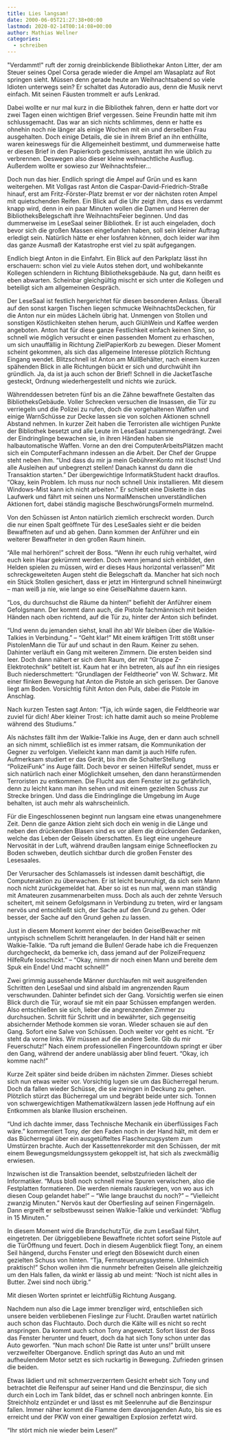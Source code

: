 ```yaml
---
title: Lies langsam!
date: 2000-06-05T21:27:38+00:00
lastmod: 2020-02-14T00:14:08+00:00
author: Mathias Wellner
categories:
  - schreiben
---
```

"Verdammt!" ruft der zornig dreinblickende Bibliothekar Anton Litter, der am Steuer seines Opel Corsa gerade wieder die Ampel am Wasaplatz auf Rot springen sieht. Müssen denn gerade heute am Weihnachtsabend so viele Idioten unterwegs sein? Er schaltet das Autoradio aus, denn die Musik nervt einfach. Mit seinen Fäusten trommelt er aufs Lenkrad.

Dabei wollte er nur mal kurz in die Bibliothek fahren, denn er hatte dort vor zwei Tagen einen wichtigen Brief vergessen. Seine Freundin hatte mit ihm schlussgemacht. Das war an sich nichts schlimmes, denn er hatte es ohnehin noch nie länger als einige Wochen mit ein und derselben Frau ausgehalten. Doch einige Details, die sie in ihrem Brief an ihn enthüllte, waren keineswegs für die Allgemeinheit bestimmt, und dummerweise hatte er diesen Brief in den Papierkorb geschmissen, anstatt ihn wie üblich zu verbrennen. Deswegen also dieser kleine weihnachtliche Ausflug. Außerdem wollte er sowieso zur Weihnachtsfeier&#8230;

Doch nun das hier. Endlich springt die Ampel auf Grün und es kann weitergehen. Mit Vollgas rast Anton die Caspar-David-Friedrich-Straße hinauf, erst am Fritz-Förster-Platz bremst er vor der nächsten roten Ampel mit quietschenden Reifen. Ein Blick auf die Uhr zeigt ihm, dass es verdammt knapp wird, denn in ein paar Minuten wollen die Damen und Herren der BibliotheksBelegschaft ihre WeihnachtsFeier beginnen. Und das dummerweise im LeseSaal seiner Bibliothek. Er ist auch eingeladen, doch bevor sich die großen Massen eingefunden haben, soll sein kleiner Auftrag erledigt sein. Natürlich hätte er eher losfahren können, doch leider war ihm das ganze Ausmaß der Katastrophe erst viel zu spät aufgegangen.

Endlich biegt Anton in die Einfahrt. Ein Blick auf den Parkplatz lässt ihn erschauern: schon viel zu viele Autos stehen dort, und wohlbekannte Kollegen schlendern in Richtung Bibliotheksgebäude. Na gut, dann heißt es eben abwarten. Scheinbar gleichgültig mischt er sich unter die Kollegen und beteiligt sich am allgemeinen Gespräch.

Der LeseSaal ist festlich hergerichtet für diesen besonderen Anlass. Überall auf den sonst kargen Tischen liegen schmucke WeihnachtsDeckchen, für die Anton nur ein müdes Lächeln übrig hat. Unmengen von Stollen und sonstigen Köstlichkeiten stehen herum, auch GlühWein und Kaffee werden angeboten. Anton hat für diese ganze Festlichkeit einfach keinen Sinn, so schnell wie möglich versucht er einen passenden Moment zu erhaschen, um sich unauffällig in Richtung ZielPapierKorb zu bewegen. Dieser Moment scheint gekommen, als sich das allgemeine Interesse plötzlich Richtung Eingang wendet. Blitzschnell ist Anton am MüllBehälter, nach einem kurzen spähenden Blick in alle Richtungen bückt er sich und durchwühlt ihn gründlich. Ja, da ist ja auch schon der Brief! Schnell in die JacketTasche gesteckt, Ordnung wiederhergestellt und nichts wie zurück.

Währenddessen betreten fünf bis an die Zähne bewaffnete Gestalten das BibliotheksGebäude. Voller Schrecken versuchen die Insassen, die Tür zu verriegeln und die Polizei zu rufen, doch die vorgehaltenen Waffen und einige WarnSchüsse zur Decke lassen sie von solchen Aktionen schnell Abstand nehmen. In kurzer Zeit haben die Terroristen alle wichtigen Punkte der Bibliothek besetzt und alle Leute im LeseSaal zusammengedrängt. Zwei der Eindringlinge bewachen sie, in ihren Händen haben sie halbautomatische Waffen. Vorne an den drei ComputerArbeitsPlätzen macht sich ein ComputerFachmann indessen an die Arbeit. Der Chef der Gruppe steht neben ihm. &#8220;Und dass du mir ja mein GebührenKonto mit löschst! Und alle Ausleihen auf unbegrenzt stellen! Danach kannst du dann die Transaktion starten.&#8221; Der übergewichtige InformatikStudent hackt drauflos. &#8220;Okay, kein Problem. Ich muss nur noch schnell Unix installieren. Mit diesem Windows-Mist kann ich nicht arbeiten.&#8221; Er schiebt eine Diskette in das Laufwerk und fährt mit seinen uns NormalMenschen unverständlichen Aktionen fort, dabei ständig magische BeschwörungsFormeln murmelnd.

Von den Schüssen ist Anton natürlich ziemlich erschreckt worden. Durch die nur einen Spalt geöffnete Tür des LeseSaales sieht er die beiden Bewaffneten auf und ab gehen. Dann kommen der Anführer und ein weiterer Bewaffneter in den großen Raum hinein.

&#8220;Alle mal herhören!&#8221; schreit der Boss. &#8220;Wenn ihr euch ruhig verhaltet, wird euch kein Haar gekrümmt werden. Doch wenn jemand sich einbildet, den Helden spielen zu müssen, wird er dieses Haus horizontal verlassen!&#8221; Mit schreckgeweiteten Augen steht die Belegschaft da. Mancher hat sich noch ein Stück Stollen gesichert, dass er jetzt im Hintergrund schnell hineinwürgt &#8211; man weiß ja nie, wie lange so eine GeiselNahme dauern kann.

&#8220;Los, du durchsuchst die Räume da hinten!&#8221; befiehlt der Anführer einem Gefolgsmann. Der kommt dann auch, die Pistole fachmännisch mit beiden Händen nach oben richtend, auf die Tür zu, hinter der Anton sich befindet.

&#8220;Und wenn du jemanden siehst, knall ihn ab! Wir bleiben über die Walkie-Talkies in Verbindung.&#8221; &#8211; &#8220;Geht klar!&#8221; Mit einem kräftigen Tritt stößt unser PistolenMann die Tür auf und schaut in den Raum. Keiner zu sehen. Dahinter verläuft ein Gang mit weiteren Zimmern. Die ersten beiden sind leer. Doch dann nähert er sich dem Raum, der mit &#8220;Gruppe Z-Elektrotechnik&#8221; betitelt ist. Kaum hat er ihn betreten, als auf ihn ein riesiges Buch niederschmettert: &#8220;Grundlagen der Feldtheorie&#8221; von W. Schwarz. Mit einer flinken Bewegung hat Anton die Pistole an sich gerissen. Der Ganove liegt am Boden. Vorsichtig fühlt Anton den Puls, dabei die Pistole im Anschlag.

Nach kurzen Testen sagt Anton: &#8220;Tja, ich würde sagen, die Feldtheorie war zuviel für dich! Aber kleiner Trost: ich hatte damit auch so meine Probleme während des Studiums.&#8221;

Als nächstes fällt ihm der Walkie-Talkie ins Auge, den er dann auch schnell an sich nimmt, schließlich ist es immer ratsam, die Kommunikation der Gegner zu verfolgen. Vielleicht kann man damit ja auch Hilfe rufen. Aufmerksam studiert er das Gerät, bis ihm die SchalterStellung &#8220;PolizeiFunk&#8221; ins Auge fällt. Doch bevor er seinen HilfeRuf sendet, muss er sich natürlich nach einer Möglichkeit umsehen, den dann heranstürmenden Terroristen zu entkommen. Die Flucht aus dem Fenster ist zu gefährlich, denn zu leicht kann man ihn sehen und mit einem gezielten Schuss zur Strecke bringen. Und dass die Eindringlinge die Umgebung im Auge behalten, ist auch mehr als wahrscheinlich.

Für die Eingeschlossenen beginnt nun langsam eine etwas unangenehmere Zeit. Denn die ganze Aktion zieht sich doch ein wenig in die Länge und neben den drückenden Blasen sind es vor allem die drückenden Gedanken, welche das Leben der Geiseln überschatten. Es liegt eine ungeheure Nervosität in der Luft, während draußen langsam einige Schneeflocken zu Boden schweben, deutlich sichtbar durch die großen Fenster des Lesesaales.

Der Verursacher des Schlamassels ist indessen damit beschäftigt, die Computeraktion zu überwachen. Er ist leicht beunruhigt, da sich sein Mann noch nicht zurückgemeldet hat. Aber so ist es nun mal, wenn man ständig mit Amateuren zusammenarbeiten muss. Doch als auch der zehnte Versuch scheitert, mit seinem Gefolgsmann in Verbindung zu treten, wird er langsam nervös und entschließt sich, der Sache auf den Grund zu gehen. Oder besser, der Sache auf den Grund gehen zu lassen.

Just in diesem Moment kommt einer der beiden GeiselBewacher mit untypisch schnellem Schritt herangelaufen. In der Hand hält er seinen Walkie-Talkie. &#8220;Da ruft jemand die Bullen! Gerade habe ich die Frequenzen durchgecheckt, da bemerke ich, dass jemand auf der PolizeiFrequenz HilfeRufe losschickt.&#8221; &#8211; &#8220;Okay, nimm dir noch einen Mann und bereite dem Spuk ein Ende! Und macht schnell!&#8221;

Zwei grimmig aussehende Männer durchlaufen mit weit ausgreifenden Schritten den LeseSaal und sind alsbald im angrenzenden Raum verschwunden. Dahinter befindet sich der Gang. Vorsichtig werfen sie einen Blick durch die Tür, worauf sie mit ein paar Schüssen empfangen werden. Also entschließen sie sich, lieber die angrenzenden Zimmer zu durchsuchen. Schritt für Schritt und in bewährter, sich gegenseitig absichernder Methode kommen sie voran. Wieder schauen sie auf den Gang. Sofort eine Salve von Schüssen. Doch weiter vor geht es nicht. &#8220;Er steht da vorne links. Wir müssen auf die andere Seite. Gib du mir Feuerschutz!&#8221; Nach einem professionellen Fingercountdown springt er über den Gang, während der andere unablässig aber blind feuert. &#8220;Okay, ich komme nach!&#8221;

Kurze Zeit später sind beide drüben im nächsten Zimmer. Dieses schiebt sich nun etwas weiter vor. Vorsichtig lugen sie um das Bücherregal herum. Doch da fallen wieder Schüsse, die sie zwingen in Deckung zu gehen. Plötzlich stürzt das Bücherregal um und begräbt beide unter sich. Tonnen von schwergewichtigen Mathematikwälzern lassen jede Hoffnung auf ein Entkommen als blanke Illusion erscheinen.

&#8220;Und ich dachte immer, dass Technische Mechanik ein überflüssiges Fach wäre.&#8221; kommentiert Tony, der den Faden noch in der Hand hält, mit dem er das Bücherregal über ein ausgetüfteltes Flaschenzugsystem zum Umstürzen brachte. Auch der Kassettenrekorder mit den Schüssen, der mit einem Bewegungsmeldungssystem gekoppelt ist, hat sich als zweckmäßig erwiesen.

Inzwischen ist die Transaktion beendet, selbstzufrieden lächelt der Informatiker. &#8220;Muss bloß noch schnell meine Spuren verwischen, also die Festplatten formatieren. Die werden niemals rauskriegen, von wo aus ich diesen Coup gelandet habe!&#8221; &#8211; &#8220;Wie lange brauchst du noch?&#8221; &#8211; &#8220;Vielleicht zwanzig Minuten.&#8221; Nervös kaut der Oberfiesling auf seinen Fingernägeln. Dann ergreift er selbstbewusst seinen Walkie-Talkie und verkündet: &#8220;Abflug in 15 Minuten.&#8221;

In diesem Moment wird die BrandschutzTür, die zum LeseSaal führt, eingetreten. Der übriggebliebene Bewaffnete richtet sofort seine Pistole auf die TürÖffnung und feuert. Doch in diesem Augenblick fliegt Tony, an einem Seil hängend, durchs Fenster und erlegt den Bösewicht durch einen gezielten Schuss von hinten. &#8220;Tja, Fernsteuerungssysteme. Unheimlich praktisch!&#8221; Schon wollen ihm die nunmehr befreiten Geiseln alle gleichzeitig um den Hals fallen, da winkt er lässig ab und meint: &#8220;Noch ist nicht alles in Butter. Zwei sind noch übrig.&#8221;

Mit diesen Worten sprintet er leichtfüßig Richtung Ausgang.

Nachdem nun also die Lage immer brenzliger wird, entschließen sich unsere beiden verbliebenen Fieslinge zur Flucht. Draußen wartet natürlich auch schon das Fluchtauto. Doch durch die Kälte will es nicht so recht anspringen. Da kommt auch schon Tony angewetzt. Sofort lässt der Boss das Fenster herunter und feuert, doch da hat sich Tony schon unter das Auto geworfen. &#8220;Nun mach schon! Die Ratte ist unter uns!&#8221; brüllt unsere verzweifelter Oberganove. Endlich springt das Auto an und mit aufheulendem Motor setzt es sich ruckartig in Bewegung. Zufrieden grinsen die beiden.

Etwas lädiert und mit schmerzverzerrtem Gesicht erhebt sich Tony und betrachtet die Reifenspur auf seiner Hand und die Benzinspur, die sich durch ein Loch im Tank bildet, das er schnell noch anbringen konnte. Ein Streichholz entzündet er und lässt es mit Seelenruhe auf die Benzinspur fallen. Immer näher kommt die Flamme dem davonjagenden Auto, bis sie es erreicht und der PKW von einer gewaltigen Explosion zerfetzt wird.

&#8220;Ihr stört mich nie wieder beim Lesen!&#8221;